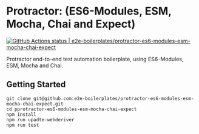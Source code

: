 # Protractor: (ES6-Modules, ESM, Mocha, Chai and Expect)

[![GitHub Actions status | e2e-boilerplates/protractor-es6-modules-esm-mocha-chai-expect](https://github.com/e2e-boilerplates/protractor-es6-modules-esm-mocha-chai-expect/workflows/protractor-es6-modules-esm-mocha-chai-expect/badge.svg)](https://github.com/e2e-boilerplates/protractor-es6-modules-esm-mocha-chai-expect/actions?workflow=protractor-es6-modules-esm-mocha-chai-expect)

Protractor end-to-end test automation boilerplate, using ES6-Modules, ESM, Mocha and Chai.

## Getting Started

    git clone git@github.com:e2e-boilerplates/protractor-es6-modules-esm-mocha-chai-expect.git
    cd pprotractor-es6-modules-esm-mocha-chai-expect
    npm install
    npm run upadte-webderiver
    npm run test
